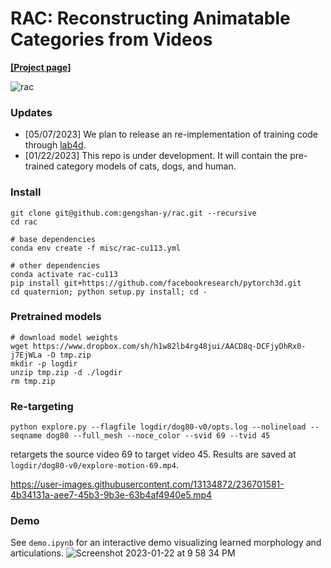 # RAC: Reconstructing Animatable Categories from Videos

**[[Project page]](https://gengshan-y.github.io/rac-www/)**

![rac](https://user-images.githubusercontent.com/13134872/236699509-ee1569ba-28da-4e53-aedc-ff20cc19e87f.gif)


### Updates
- [05/07/2023] We plan to release an re-implementation of training code through [lab4d](https://github.com/lab4d-org/lab4d).
- [01/22/2023] This repo is under development. It will contain the pre-trained category models of cats, dogs, and human.


### Install
```
git clone git@github.com:gengshan-y/rac.git --recursive
cd rac

# base dependencies
conda env create -f misc/rac-cu113.yml

# other dependencies
conda activate rac-cu113
pip install git+https://github.com/facebookresearch/pytorch3d.git
cd quaternion; python setup.py install; cd -
```

### Pretrained models
```
# download model weights
wget https://www.dropbox.com/sh/h1w82lb4rg48jui/AACD8q-DCFjyDhRx0-j7EjWLa -O tmp.zip
mkdir -p logdir
unzip tmp.zip -d ./logdir
rm tmp.zip
```

### Re-targeting
```
python explore.py --flagfile logdir/dog80-v0/opts.log --nolineload --seqname dog80 --full_mesh --noce_color --svid 69 --tvid 45
```
retargets the source video 69 to target video 45. Results are saved at `logdir/dog80-v0/explore-motion-69.mp4`.

https://user-images.githubusercontent.com/13134872/236701581-4b34131a-aee7-45b3-9b3e-63b4af4940e5.mp4



### Demo
See `demo.ipynb` for an interactive demo visualizing learned morphology and articulations.
![Screenshot 2023-01-22 at 9 58 34 PM](https://user-images.githubusercontent.com/13134872/213958804-a78f2a17-bea6-46ac-8a9c-8e321ff4df44.png)
